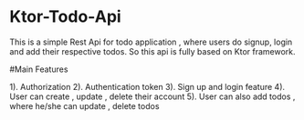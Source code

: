 # Ktor-Todo-Api

This is a simple Rest Api for todo application , where users do signup, login and add their respective todos. So this api is fully based on Ktor framework.

#Main Features

1). Authorization
2). Authentication token
3). Sign up and login feature
4). User can create , update , delete their account
5). User can also add todos , where he/she can update , delete todos

